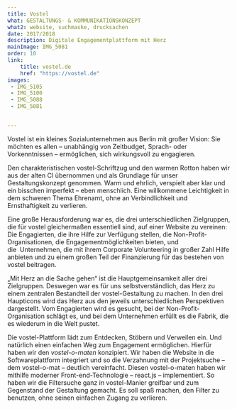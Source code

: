 ```yaml
---
title: Vostel
what: GESTALTUNGS- & KOMMUNIKATIONSKONZEPT
what2: website, suchmaske, drucksachen
date: 2017/2018
description: Digitale Engagementplattform mit Herz
mainImage: IMG_5081
order: 10
link: 
    title: vostel.de
    href: "https://vostel.de"
images:
 - IMG_5105
 - IMG_5100
 - IMG_5088
 - IMG_5081


---
```


Vostel ist ein kleines Sozialunternehmen aus Berlin mit großer Vision: Sie möchten es allen – unabhängig von Zeitbudget, Sprach- oder Vorkenntnissen – ermöglichen, sich wirkungsvoll zu engagieren. 

Den charakteristischen vostel-Schriftzug und den warmen Rotton haben wir aus der alten CI übernommen und als Grundlage für unser Gestaltungskonzept genommen. Warm und ehrlich, verspielt aber klar und ein bisschen imperfekt – eben menschlich. Eine willkommene Leichtigkeit in dem schweren Thema Ehrenamt, ohne an Verbindlichkeit und Ernsthaftigkeit zu verlieren. 

Eine große Herausforderung war es, die drei unterschiedlichen Zielgruppen, die für vostel gleichermaßen essentiell sind, auf einer Website zu vereinen: Die Engagierten, die ihre Hilfe zur Verfügung stellen, die Non-Profit-Organisationen, die Engagementmöglichkeiten bieten, und die  Unternehmen, die mit ihrem Corporate Volunteering in großer Zahl Hilfe anbieten und zu einem großen Teil der Finanzierung für das bestehen von vostel beitragen.

„Mit Herz an die Sache gehen“ ist die Hauptgemeinsamkeit aller drei Zielgruppen. Deswegen war es für uns selbstverständlich, das Herz zu einem zentralen Bestandteil der vostel-Gestaltung zu machen. In den drei Haupticons wird das Herz aus den jeweils unterschiedlichen Perspektiven dargestellt. Vom Engagierten wird es gesucht, bei der Non-Profit-Organisation schlägt es, und bei dem Unternehmen erfüllt es die Fabrik, die es wiederum in die Welt pustet. 

Die vostel-Plattform lädt zum Entdecken, Stöbern und Verweilen ein. Und natürlich einen einfachen Weg zum Engagement ermöglichen. 
Hierfür haben wir den *vostel-o-maten* konzipiert. Wir haben die Website in die Softwareplattform integriert und so die Verzahnung mit der Projektsuche – dem vostel-o-mat – deutlich vereinfacht. Diesen vostel-o-maten haben wir mithilfe moderner Front-end-Technologie – react.js – implementiert. So haben wir die Filtersuche ganz in vostel-Manier greifbar und zum Gegenstand der Gestaltung gemacht. Es soll spaß machen, den Filter zu benutzen, ohne seinen einfachen Zugang zu verlieren.
